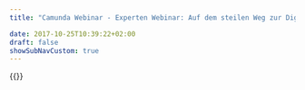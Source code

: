 ```yaml
---
title: "Camunda Webinar - Experten Webinar: Auf dem steilen Weg zur Digitalen Versicherung | Camunda BPM"

date: 2017-10-25T10:39:22+02:00
draft: false
showSubNavCustom: true
---
```

{{<webinar-single
title="Experten Webinar: Auf dem steilen Weg zur Digitalen Versicherung"
image=""
language="de"
hubspotid="8f347fbc-7655-4a55-900a-1d89ea1574aa"
description="<b><h2>Erfolgsfaktoren und Erfahrungsberichte von Experten der Prozessautomatisierung</h2></b><br><br>*__Webinar Termin: Mittwoch, 14.8.19, 10:00 Uhr__*<br><br>Ob im Bereich Sach-, Kranken- oder Lebensversicherung, die Digitalisierung der Versicherungswirtschaft bewegt sich unaufhaltsam voran und verwandelt eine hundert Jahre alte Branche in nur wenigen Jahren von Grund auf. Eine aktuelle Umfrage unter deutschen Versicherungsunternehmen deckte jedoch klare Defizite und Verbesserungsmöglichkeiten auf. Viele Firmen haben erheblichen Nachholbedarf, dennoch gelingt es einzelnen IT Organisationen und Teams die Digitalisierungsziele ihrer Fachbereiche effektiv, flexibel und schnell umzusetzen. Was steckt hinter diesen Erfolgen?<br><br>Experten der Digitalisierung und Prozessautomatisierung von HDI und Camunda stellen Erfahrungsbeispiele und Erkenntnisse vor und diskutieren wichtige Erfolgsfaktoren zur digitalen Transformation im Versicherungswesen.<br><br>- Wo stehen deutsche Versicherer bezüglich Digitalisierung heute?<br>- Wie kann IT die Digitalisierungsbedürfnisse der Fachbereiche am besten unterstützen?<br>- Welche Prozesse eignen sich besonders zur Automatisierung?<br>- Was sind die Erfolgsgeheimnisse erfolgreicher Teams und Projekte?<br><br><b><h2>Webinar Sprecher</h2></b><br><br>  *__Uwe Koch, IT Enterprise Architekt, HDI Systeme AG__*<br><div class='col-md-12'><br><br>  <div class='col-md-3'><br>![120Uwe](//images.ctfassets.net/vpidbgnakfvf/3ERFC6ZYK31IZ4N2JpFfeg/554609e0769e6503293b24da529a47d7/120Uwe.png)<br>  </div><br>  <br>  <div class='col-md-9'>Uwe Koch beschäftigt sich als Diplom-Informatiker seit über 20 Jahren mit technischen Middleware-Frameworks und den zugehörigen Design-, Entwicklungs- und Produktivsetzungsprozessen mit Fokus auf Praxistauglichkeit. Seit über 6 Jahren verfolgt er als Enterprise Architect bei der HDI Systeme AG das Thema Prozessautomatisierung mit Leidenschaft und berät konzernweit Projekte zu diesem Thema.</div><br></div><br><br><br><br>*__Jakob Freund, CEO, Camunda__*<br><div class='col-md-12'><br>  <div class='col-md-3'><br>![120Jakob](//images.ctfassets.net/vpidbgnakfvf/24AWolDlDbVoMWYRO84iVR/a643ddb6cea767f35af8879a01172585/120Jakob.png)</div><br>  <div class='col-md-9'>Jakob ist Mitgründer und CEO von Camunda, einem in Berlin ansässigen Softwareanbieter für Workflow und Decision Automation. Als CEO von Camunda ist Jakob die treibende Kraft hinter der Unternehmensstrategie, der Firmenkultur sowie der internationalen Expansion. Zusätzlich ist er häufig als Redner bei Vorträgen, Technologie-Diskussionen und als Mitautor des erfolgreichen und in drei Sprachen verfügbaren Praxishandbuch BPMN anzutreffen.</div><br>  </div>"
recordinglink="0"
embedlink=""
datetime="2019-08-14T10:00+02:00"
datetimeend="2019-08-14T11:00+02:00"
gotowebinarwebinarkey=""
image="">}}